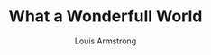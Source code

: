 ---
layout: post
title: What a Wonderfull World
author: Louis Armstrong
language: "Français"
image:
  artist: louis-armstrong.png
---